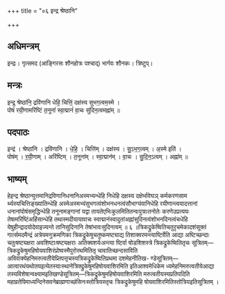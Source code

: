 +++
title = "०६ इन्द्र श्रेष्ठानि"

+++
## अधिमन्त्रम्
इन्द्रः। गृत्समद (आङ्गिरसः शौनहोत्रः पश्चाद्) भार्गवः शौनकः। त्रिष्टुप्।

## मन्त्रः
इन्द्र॒ श्रेष्ठा॑नि॒ द्रवि॑णानि धेहि॒ चित्तिं॒ दक्ष॑स्य सुभग॒त्वम॒स्मे ।  
पोषं॑ रयी॒णामरि॑ष्टिं त॒नूनां॑ स्वा॒द्मानं॑ वा॒चः सु॑दिन॒त्वमह्ना॑म् ॥

## पदपाठः
इन्द्र॑ । श्रेष्ठा॑नि । द्रवि॑णानि । धे॒हि॒ । चित्ति॑म् । दक्ष॑स्य । सु॒ऽभ॒ग॒त्वम् । अ॒स्मे इति॑ ।  
पोष॑म् । र॒यी॒णाम् । अरि॑ष्टिम् । त॒नूना॑म् । स्वा॒द्मान॑म् । वा॒चः । सु॒दि॒न॒ऽत्वम् । अह्ना॑म् ॥

## भाष्यम्
हेइन्द्र श्रेष्ठान्युत्तमानिद्रविणानिधनानिअस्मभ्यन्धेहि निधेहि दक्षस्य दक्षेर्भावेघञ् कर्मकरणसाम र्थ्यस्यचित्तिङ्ख्यातिन्धेहि अस्मेअस्मभ्यंसुभगत्वंशोभनधनत्वंसौभाग्यंवानिधेहि रयीणान्त्वयादत्तानां धनानांपोषंसमृद्धिन्धेहि तनूनामङ्गानां यद्वा तायतेएभिःकुलमितितन्वःपुत्राःतनोतेः करणेउप्रत्ययः तेषामरिष्टिंअहिंसान्धेहि तथास्मदीयायावाचः स्वाद्मानंस्वादुतांअह्नांसुदिनत्वंशोभनदिनत्वंचधेहि येषुहीन्द्रादयोदेवाइज्यन्ते तानिसुदिनानि तेषांभावःसुदिनत्वम् ॥ ६ ॥त्रिकद्रुकेष्वितिचतुरृचमेकादशंसूक्तं गार्त्समदमैन्द्रं अत्रेयमनुक्रमणिका त्रिकद्रुकेषुचतुष्कमष्ट्याद्य तिशाक्वरमन्त्याष्टिर्वेति आद्या अष्टिच्छन्दाः चतुःषष्ट्यक्षरा अवशिष्टाःषष्ट्यक्षराः अतिक्वशर्यःअन्त्या ष्टिर्वा षोडशिशस्त्रे त्रिकद्रुकेष्वितितृचः सूत्रितम्—त्रिकद्रुकेषुमहिषोयवाशिरंप्रोष्वस्मैपुरोरथमितितृ चावातिच्छन्दसाविति अविवाक्येहनिमरुत्वतीयेप्र्तिपत्तृचस्यत्रिकद्रुकेष्वितिप्रथमा दशमेहनीतिख- ण्डेसूत्रितम्—आत्वारथंयथोतयइत्येतस्याःस्थानेत्रिक्द्रुकेषुमहिषोयवाशिरमिति इतिआश्वमेधिकेम ध्यमेहनिमरुत्वतीयेआद्या तस्यविशेषान्वक्ष्यामइतिखण्डेसूत्रितम्—त्रिकद्रुकेषुमहिषोयवाशिरमिति मरुत्वतीयस्यप्रतिपदिति महाव्रतेपिमाध्यन्दिनेसवनेब्राह्मणाच्छंसिनःस्तोत्रियस्तृचः त्रिकद्रुकेषुमहि षोयवाशिरमितिस्तोत्रियइतिसूत्रितम् ।